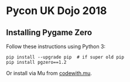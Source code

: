 # Pycon UK Dojo 2018


## Installing Pygame Zero

Follow these instructions using Python 3:

    pip install --upgrade pip  # if super old pip
    pip install pgzero==1.2


Or install via Mu from [codewith.mu](https://codewith.mu).

